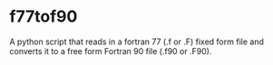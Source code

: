 # f77tof90
A python script that reads in a fortran 77 (.f or .F) fixed form file and converts it to a free form Fortran 90 file (.f90 or .F90).
